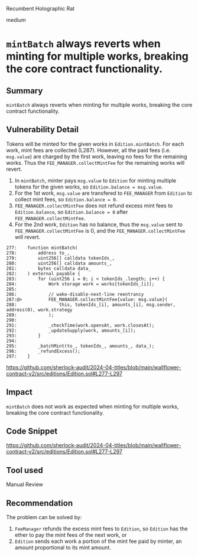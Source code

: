 Recumbent Holographic Rat

medium

# `mintBatch` always reverts when minting for multiple works, breaking the core contract functionality.

## Summary
`mintBatch` always reverts when minting for multiple works, breaking the core contract functionality.

## Vulnerability Detail
Tokens will be minted for the given works in `Edition.mintBatch`. For each work, mint fees are collected (L287). However, all the paid fees (i.e. `msg.value`) are charged by the first work, leaving no fees for the remaining works. Thus the `FEE_MANAGER.collectMintFee` for the remaining works will revert.
1. In `mintBatch`, minter pays `msg.value` to `Edition` for minting multiple tokens for the given works, so `Edition.balance = msg.value`.
2. For the 1st work, `msg.value` are transfered to `FEE_MANAGER` from `Edition` to collect mint fees, so `Edition.balance = 0`.
3. `FEE_MANAGER.collectMintFee` does not refund excess mint fees to `Edition.balance`, so `Edition.balance = 0` after `FEE_MANAGER.collectMintFee`.
4. For the 2nd work, `Edition` has no balance, thus the `msg.value` sent to `FEE_MANAGER.collectMintFee` is 0, and the `FEE_MANAGER.collectMintFee` will revert.
```solidity
277:    function mintBatch(
278:        address to_,
279:        uint256[] calldata tokenIds_,
280:        uint256[] calldata amounts_,
281:        bytes calldata data_
282:    ) external payable {
283:        for (uint256 i = 0; i < tokenIds_.length; i++) {
284:            Work storage work = works[tokenIds_[i]];
285:
286:            // wake-disable-next-line reentrancy
287:@>          FEE_MANAGER.collectMintFee{value: msg.value}(
288:                this, tokenIds_[i], amounts_[i], msg.sender, address(0), work.strategy
289:            );
290:
291:            _checkTime(work.opensAt, work.closesAt);
292:            _updateSupply(work, amounts_[i]);
293:        }
294:
295:        _batchMint(to_, tokenIds_, amounts_, data_);
296:        _refundExcess();
297:    }
```
https://github.com/sherlock-audit/2024-04-titles/blob/main/wallflower-contract-v2/src/editions/Edition.sol#L277-L297


## Impact
`mintBatch` does not work as expected when minting for multiple works, breaking the core contract functionality.

## Code Snippet
https://github.com/sherlock-audit/2024-04-titles/blob/main/wallflower-contract-v2/src/editions/Edition.sol#L277-L297

## Tool used

Manual Review

## Recommendation
The problem can be solved by:
1. `FeeManager` refunds the excess mint fees to `Edition`, so `Edition` has the ether to pay the mint fees of the next work, or
2. `Edition` sends each work a portion of the mint fee paid by minter, an amount proportional to its mint amount.
